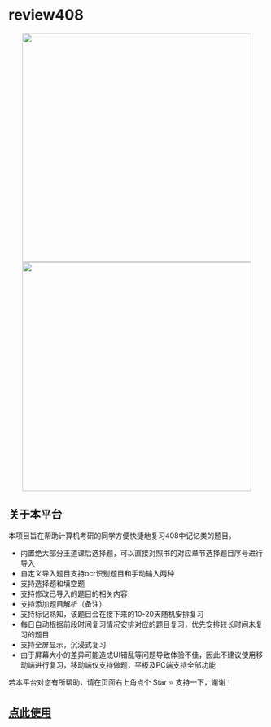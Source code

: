 # review408

<p align="center">
    <img src="https://nysxzs.top/review408Index.png" width="450">
    <img src="https://nysxzs.top/review408Insert.png" width="450">
</p>

## 关于本平台
本项目旨在帮助计算机考研的同学方便快捷地复习408中记忆类的题目。
- 内置绝大部分王道课后选择题，可以直接对照书的对应章节选择题目序号进行导入
- 自定义导入题目支持ocr识别题目和手动输入两种
- 支持选择题和填空题
- 支持修改已导入的题目的相关内容
- 支持添加题目解析（备注）
- 支持标记熟知，该题目会在接下来的10-20天随机安排复习
- 每日自动根据前段时间复习情况安排对应的题目复习，优先安排较长时间未复习的题目
- 支持全屏显示，沉浸式复习
- 由于屏幕大小的差异可能造成UI错乱等问题导致体验不佳，因此不建议使用移动端进行复习，移动端仅支持做题，平板及PC端支持全部功能

若本平台对您有所帮助，请在页面右上角点个 Star :star: 支持一下，谢谢！
## [点此使用](https://408.nysxzs.top/)
